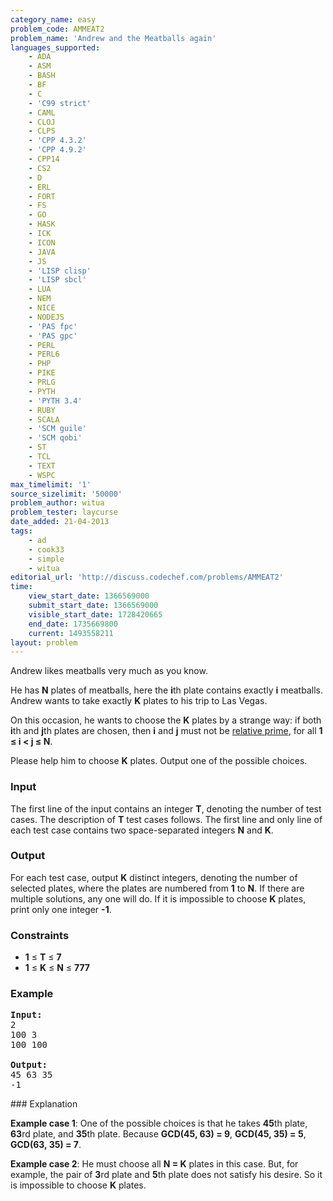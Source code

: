 ```yaml
---
category_name: easy
problem_code: AMMEAT2
problem_name: 'Andrew and the Meatballs again'
languages_supported:
    - ADA
    - ASM
    - BASH
    - BF
    - C
    - 'C99 strict'
    - CAML
    - CLOJ
    - CLPS
    - 'CPP 4.3.2'
    - 'CPP 4.9.2'
    - CPP14
    - CS2
    - D
    - ERL
    - FORT
    - FS
    - GO
    - HASK
    - ICK
    - ICON
    - JAVA
    - JS
    - 'LISP clisp'
    - 'LISP sbcl'
    - LUA
    - NEM
    - NICE
    - NODEJS
    - 'PAS fpc'
    - 'PAS gpc'
    - PERL
    - PERL6
    - PHP
    - PIKE
    - PRLG
    - PYTH
    - 'PYTH 3.4'
    - RUBY
    - SCALA
    - 'SCM guile'
    - 'SCM qobi'
    - ST
    - TCL
    - TEXT
    - WSPC
max_timelimit: '1'
source_sizelimit: '50000'
problem_author: witua
problem_tester: laycurse
date_added: 21-04-2013
tags:
    - ad
    - cook33
    - simple
    - witua
editorial_url: 'http://discuss.codechef.com/problems/AMMEAT2'
time:
    view_start_date: 1366569000
    submit_start_date: 1366569000
    visible_start_date: 1728420665
    end_date: 1735669800
    current: 1493558211
layout: problem
---
```

Andrew likes meatballs very much as you know.

He has **N** plates of meatballs, here the **i**th plate contains exactly **i** meatballs. Andrew wants to take exactly **K** plates to his trip to Las Vegas.

On this occasion, he wants to choose the **K** plates by a strange way: if both **i**th and **j**th plates are chosen, then **i** and **j** must not be [relative prime](http://en.wikipedia.org/wiki/Coprime_integers), for all **1 ≤ i < j ≤ N**.

Please help him to choose **K** plates. Output one of the possible choices.

### Input

The first line of the input contains an integer **T**, denoting the number of test cases. The description of **T** test cases follows. The first line and only line of each test case contains two space-separated integers **N** and **K**.

### Output

For each test case, output **K** distinct integers, denoting the number of selected plates, where the plates are numbered from **1** to **N**. If there are multiple solutions, any one will do. If it is impossible to choose **K** plates, print only one integer **-1**.

### Constraints

- **1** ≤ **T** ≤ **7**
- **1** ≤ **K** ≤ **N** ≤ **777**

### Example

<pre><b>Input:</b>
2
100 3
100 100

<b>Output:</b>
45 63 35
-1
</pre>### Explanation

**Example case 1**: One of the possible choices is that he takes **45**th plate, **63**rd plate, and **35**th plate. Because
**GCD(45, 63) = 9**,
**GCD(45, 35) = 5**,
**GCD(63, 35) = 7**.

**Example case 2**: He must choose all **N = K** plates in this case. But, for example, the pair of **3**rd plate and **5**th plate does not satisfy his desire. So it is impossible to choose **K** plates.
